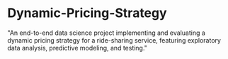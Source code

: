 # Dynamic-Pricing-Strategy
"An end-to-end data science project implementing and evaluating a dynamic pricing strategy for a ride-sharing service, featuring exploratory data analysis, predictive modeling, and testing."
